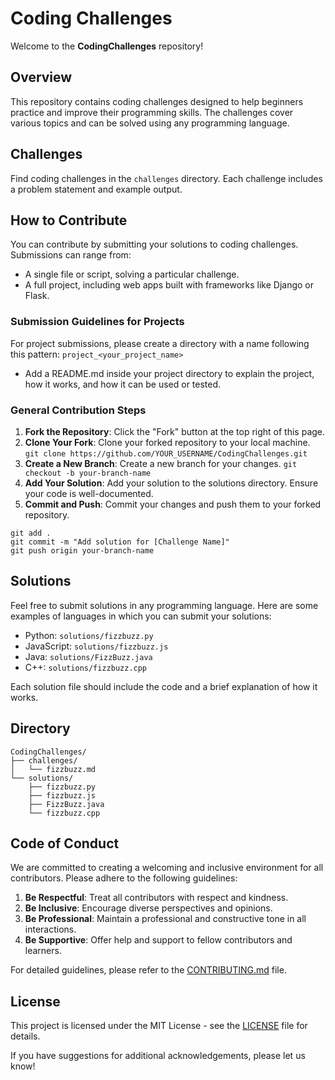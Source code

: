 # Coding Challenges

Welcome to the **CodingChallenges** repository!

## Overview

This repository contains coding challenges designed to help beginners practice and improve their programming skills. The challenges cover various topics and can be solved using any programming language.

## Challenges

Find coding challenges in the `challenges` directory. Each challenge includes a problem statement and example output.

## How to Contribute

You can contribute by submitting your solutions to coding challenges. Submissions can range from:
- A single file or script, solving a particular challenge.
- A full project, including web apps built with frameworks like Django or Flask.
### Submission Guidelines for Projects
For project submissions, please create a directory with a name following this pattern:
`project_<your_project_name>`
- Add a README.md inside your project directory to explain the project, how it works, and how it can be used or tested.

### General Contribution Steps

1. **Fork the Repository**: Click the "Fork" button at the top right of this page.
2. **Clone Your Fork**: Clone your forked repository to your local machine.
   ```git clone https://github.com/YOUR_USERNAME/CodingChallenges.git```
3. **Create a New Branch**: Create a new branch for your changes.
   ```git checkout -b your-branch-name```
4. **Add Your Solution**: Add your solution to the solutions directory. Ensure your code is well-documented.
5. **Commit and Push**: Commit your changes and push them to your forked repository.
```
git add .
git commit -m "Add solution for [Challenge Name]"
git push origin your-branch-name
```

## Solutions
Feel free to submit solutions in any programming language. Here are some examples of languages in which you can submit your solutions:

- Python: `solutions/fizzbuzz.py`
- JavaScript: `solutions/fizzbuzz.js`
- Java: `solutions/FizzBuzz.java`
- C++: `solutions/fizzbuzz.cpp`

Each solution file should include the code and a brief explanation of how it works.

## Directory

```
CodingChallenges/
├── challenges/
│   └── fizzbuzz.md
└── solutions/
    ├── fizzbuzz.py
    ├── fizzbuzz.js
    ├── FizzBuzz.java
    └── fizzbuzz.cpp
```
## Code of Conduct

We are committed to creating a welcoming and inclusive environment for all contributors. Please adhere to the following guidelines:

1. **Be Respectful**: Treat all contributors with respect and kindness.
2. **Be Inclusive**: Encourage diverse perspectives and opinions.
3. **Be Professional**: Maintain a professional and constructive tone in all interactions.
4. **Be Supportive**: Offer help and support to fellow contributors and learners.

For detailed guidelines, please refer to the [CONTRIBUTING.md](CONTRIBUTING.md) file.

## License

This project is licensed under the MIT License - see the [LICENSE](LICENSE) file for details.


If you have suggestions for additional acknowledgements, please let us know!


